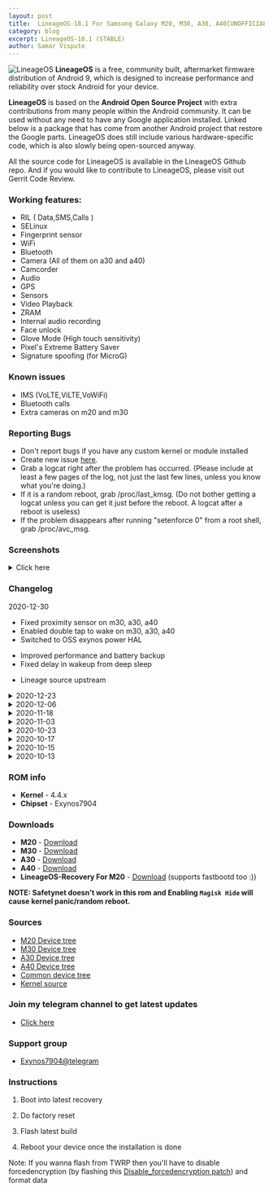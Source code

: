 ```yaml
---
layout: post
title:  LineageOS-18.1 For Samsung Galaxy M20, M30, A30, A40[UNOFFICIAL]
category: blog
excerpt: LineageOS-18.1 (STABLE)
author: Samar Vispute
---
```


![LineageOS](http://samarv-121.github.io/images/lineageos.png)
**LineageOS** is a free, community built, aftermarket firmware distribution of Android 9, which is designed to increase performance and reliability over stock Android for your device.

**LineageOS** is based on the **Android Open Source Project** with extra contributions from many people within the Android community. It can be used without any need to have any Google application installed. Linked below is a package that has come from another Android project that restore the Google parts. LineageOS does still include various hardware-specific code, which is also slowly being open-sourced anyway.

All the source code for LineageOS is available in the LineageOS Github repo. And if you would like to contribute to LineageOS, please visit out Gerrit Code Review.

### Working features:
* RIL ( Data,SMS,Calls )
* SELinux
* Fingerprint sensor
* WiFi
* Bluetooth
* Camera (All of them on a30 and a40)
* Camcorder
* Audio
* GPS
* Sensors
* Video Playback
* ZRAM
* Internal audio recording
* Face unlock
* Glove Mode (High touch sensitivity)
* Pixel's Extreme Battery Saver
* Signature spoofing (for MicroG)

### Known issues
* IMS (VoLTE,ViLTE,VoWiFi)
* Bluetooth calls
* Extra cameras on m20 and m30

### Reporting Bugs
* Don't report bugs if you have any custom kernel or module installed
* Create new issue [here](https://github.com/SamarV-121/android_device_samsung_universal7904-common/issues).
* Grab a logcat right after the problem has occurred. (Please include at least a few pages of the log, not just the last few lines, unless you know what you're doing.)
* If it is a random reboot, grab /proc/last_kmsg. (Do not bother getting a logcat unless you can get it just before the reboot. A logcat after a reboot is useless)
* If the problem disappears after running "setenforce 0" from a root shell, grab /proc/avc_msg.

### Screenshots
<details>
<summary>Click here</summary>
<img src="https://i.imgur.com/XV3818m.png">
<img src="https://i.imgur.com/SM3nMxS.png">
<img src="https://i.imgur.com/9sUBAzi.png">
<img src="https://i.imgur.com/GDoxSlu.png">
<img src="https://i.imgur.com/QGK7gvf.png">
</details>

### Changelog
2020-12-30
* Fixed proximity sensor on m30, a30, a40
* Enabled double tap to wake on m30, a30, a40
* Switched to OSS exynos power HAL
 - Improved performance and battery backup
 - Fixed delay in wakeup from deep sleep
* Lineage source upstream

<details>
<summary>2020-12-23</summary>
<p><ul>
<li>Initial Lineage 18.1 build</li>
<li>Merged December 2020 ASB and feature drop</li>
<li>Lineage source upstream</li>
<li>Fixed Video flicker issue</li>
</ul></p>
</details>

<details>
<summary>2020-12-06</summary>
<p><ul>
<li>Fixed Fingerprint authentication in third party apps</li>
<li>Fixed Browser crash whilst doing some activities ( eg. watching youtube videos )</li>
<li>Enabled device controls feature in power menu</li>
<li>Misc improvements</li>
</ul></p>
</details>

<details>
<summary>2020-11-18</summary>
<p><ul>
<li>LineageOS source upstream</li>
<li>November security patch</li>
<li>Added Seadvault<a href="https://peertube.co.uk/videos/watch/8d35afff-e6bc-4e9f-a24b-2ee3ce0314fe">(Video)</a></li>
<li>Added Advanced reboot</li>
<li>Added Signature spoofing support for microG</li>
<li>Moved blur toggle to Display options</li>
<li>Enabled AOD on a30</li>
<li>Improved corner radius on a30 and a40</li>
<li>Added Quick Access Wallet feature on power menu</li>
</ul></p>
</details>

<details>
<summary>2020-11-03</summary>
<p><ul>
<li>Added Face Unlock</li>
<li>Removed restrictions for system audio record</li>
<li>Added Extreme Battery Saver</li>
<li>Some minor improvements</li>
</ul></p>
</details>

<details>
<summary>2020-10-23</summary>
<p><ul>
<li>Added Glove Mode support (High touch sensitivity)</li>
<li>Optimized ART</li>
<li>Some minor fixes</li>
</ul></p>
</details>

<details>
<summary>2020-10-17</summary>
<p><ul>
<li>Initial release for m30, a30, a40</li>
</ul></p>
</details>

<details>
<summary>2020-10-15</summary>
<p><ul>
<li>LineageOS source upstream</li>
<li>Enabled ZRAM writeback</li>
<li>Misc improvements</li>
</ul></p>
</details>

<details>
<summary>2020-10-13</summary>
<p><ul>
<li>Initial Release</li>
</ul></p>
</details>

### ROM info
* **Kernel** - 4.4.x
* **Chipset** - Exynos7904

### Downloads
* **M20** - [Download](https://samarv121.priv.workers.dev/1-firmware/lineage-18.1-20201229_164313-UNOFFICIAL-3037829-m20lte.zip)
* **M30** - [Download](https://samarv121.priv.workers.dev/1-firmware/lineage-18.1-20201229_232851-UNOFFICIAL-3037829-m30lte.zip)
* **A30** - [Download](https://samarv121.priv.workers.dev/1-firmware/lineage-18.1-20201229_131728-UNOFFICIAL-3037829-a30.zip)
* **A40** - [Download](https://drive.google.com/file/d/1-08fFJpv4ql_G6AmUOHtBAyTmSLdL2oG)
* **LineageOS-Recovery For M20** - [Download](https://github.com/SamarV-121/releases/releases/download/rec/recovery.img) (supports fastbootd too :))

**NOTE: Safetynet doesn't work in this rom and Enabling `Magisk Hide` will cause kernel panic/random reboot.**

### Sources
* [M20 Device tree](https://github.com/SamarV-121/android_device_samsung_m20lte/tree/lineage-18.1)
* [M30 Device tree](https://github.com/SamarV-121/android_device_samsung_m30lte)
* [A30 Device tree](https://github.com/SamarV-121/android_device_samsung_a30)
* [A40 Device tree](https://github.com/SamarV-121/android_device_samsung_a40) 
* [Common device tree](https://github.com/SamarV-121/android_device_samsung_universal7904-common)
* [Kernel source](https://github.com/SamarV-121/android_kernel_samsung_universal7904/tree/lineage-18.1)

### Join my telegram channel to get latest updates
* [Click here](https://t.me/SamarV121_projects)

### Support group
* [Exynos7904@telegram](https://t.me/Exynos7904)

### Instructions
1) Boot into latest recovery

2) Do factory reset

3) Flash latest build

4) Reboot your device once the installation is done

Note: If you wanna flash from TWRP then you'll have to disable forcedencryption (by flashing this [Disable_forcedencryption patch](https://zackptg5.com/downloads/Disable_Dm-Verity_ForceEncrypt_03.04.2020.zip)) and format data

